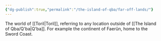 ```yaml
---
{"dg-publish":true,"permalink":"/the-island-of-qba/far-off-lands/"}
---
```



The world of [[Toril\|Toril]], referring to any location outside of [[The Island of Qba/Q'ba\|Q'ba]]. For example the continent of Faerûn, home to the Sword Coast.